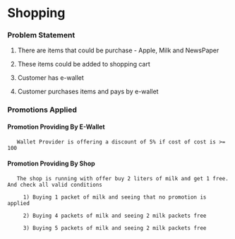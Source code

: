 # Shopping

### Problem Statement ###

1) There are items that could be purchase - Apple, Milk and NewsPaper

2) These items could be added to shopping cart

3) Customer has e-wallet 

4) Customer purchases items and pays by e-wallet


### Promotions Applied ###

 #### Promotion Providing By E-Wallet ####

       Wallet Provider is offering a discount of 5% if cost of cost is >= 100
 
 #### Promotion Providing By Shop ####
 
       The shop is running with offer buy 2 liters of milk and get 1 free. And check all valid conditions
      
         1) Buying 1 packet of milk and seeing that no promotion is applied

         2) Buying 4 packets of milk and seeing 2 milk packets free

         3) Buying 5 packets of milk and seeing 2 milk packets free
